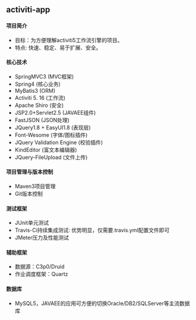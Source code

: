 activiti-app
-----------------------------------

#### 项目简介
* 目标：为方便理解activiti5工作流引擎的项目。
* 特点:  快速、稳定、易于扩展、安全。

#### 核心技术
* SpringMVC3 (MVC框架)
* Spring4  (核心业务)
* MyBatis3 (ORM)
* Activiti 5. 16 (工作流)
* Apache Shiro (安全)
* JSP2.0+Servlet2.5 (JAVAEE组件)
* FastJSON (JSON处理)
* JQuery1.8 + EasyUI1.8 (表现层)
* Font-Wesome (字体/图标插件)
* JQuery Validation Engine (校验插件)
* KindEditor (富文本编辑器)
* JQuery-FileUpload (文件上传)

#### 项目管理与版本控制
* Maven3项目管理
* Git版本控制

#### 测试框架
* JUnit单元测试
* Travis-Ci持续集成测试: 优势明显，仅需要.travis.yml配置文件即可
* JMeter压力及性能测试

#### 辅助框架
* 数据源：C3p0/Druid
* 作业调度框架：Quartz

#### 数据库
* MySQL5，JAVAEE的应用可方便的切换Oracle/DB2/SQLServer等主流数据库